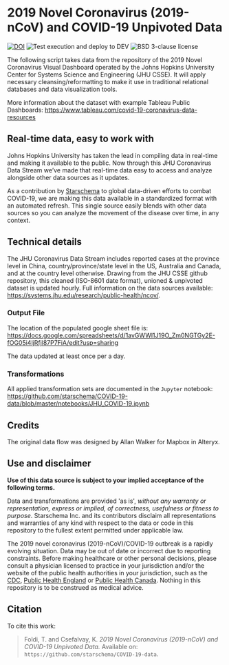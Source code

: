 # 2019 Novel Coronavirus (2019-nCoV) and COVID-19 Unpivoted Data

[![DOI](https://zenodo.org/badge/245742949.svg)](https://zenodo.org/badge/latestdoi/245742949) ![Test execution and deploy to DEV](https://github.com/starschema/COVID-19-data/workflows/Test%20execution%20and%20deploy%20to%20DEV/badge.svg) ![BSD 3-clause license](https://img.shields.io/badge/license-BSD--3-green)

The following script takes data from the repository of the 2019 Novel Coronavirus Visual Dashboard operated by the Johns Hopkins University Center for Systems Science and Engineering (JHU CSSE). It will apply necessary cleansing/reformatting to make it use in traditional relational databases and data visualization tools.

More information about the dataset with example Tableau Public Dashboards: https://www.tableau.com/covid-19-coronavirus-data-resources


## Real-time data, easy to work with

Johns Hopkins University has taken the lead in compiling data in real-time and making it available to the public. Now through this JHU Coronavirus Data Stream we’ve made that real-time data easy to access and analyze alongside other data sources as it updates.

As a contribution by [Starschema](https://starschema.com) to global data-driven efforts to combat COVID-19, we are making this data available in a standardized format with an automated refresh. This single source easily blends with other data sources so you can analyze the movement of the disease over time, in any context.

## Technical details

The JHU Coronavirus Data Stream includes reported cases at the province level in China, country/province/state level in the US, Australia and Canada, and at the country level otherwise. Drawing from the JHU CSSE github repository, this cleaned (ISO-8601 date format), unioned & unpivoted dataset is updated hourly. Full information on the data sources available: https://systems.jhu.edu/research/public-health/ncov/.


### Output File

The location of the populated google sheet file is: https://docs.google.com/spreadsheets/d/1avGWWl1J19O_Zm0NGTGy2E-fOG05i4ljRfjl87P7FiA/edit?usp=sharing

The data updated at least once per a day.

### Transformations

All applied transformation sets are documented in the `Jupyter` notebook: https://github.com/starschema/COVID-19-data/blob/master/notebooks/JHU_COVID-19.ipynb

## Credits

The original data flow was designed by Allan Walker for Mapbox in Alteryx. 

## Use and disclaimer

**Use of this data source is subject to your implied acceptance of the following terms.**

Data and transformations are provided 'as is', *without any warranty or representation, express or implied, of correctness, usefulness or fitness to purpose*. Starschema Inc. and its contributors disclaim all representations and warranties of any kind with respect to the data or code in this repository to the fullest extent permitted under applicable law.

The 2019 novel coronavirus (2019-nCoV)/COVID-19 outbreak is a rapidly evolving situation. Data may be out of date or incorrect due to reporting constraints. Before making healthcare or other personal decisions, please consult a physician licensed to practice in your jurisdiction and/or the website of the public health authorities in your jurisdiction, such as the [CDC](https://www.cdc.gov/coronavirus/2019-ncov/index.html), [Public Health England](https://www.gov.uk/government/collections/coronavirus-covid-19-list-of-guidance) or [Public Health Canada](https://www.canada.ca/en/public-health/services/diseases/2019-novel-coronavirus-infection.html). Nothing in this repository is to be construed as medical advice.

## Citation

To cite this work:

> Foldi, T. and Csefalvay, K. _2019 Novel Coronavirus (2019-nCoV) and COVID-19 Unpivoted Data._ Available on: `https://github.com/starschema/COVID-19-data`.
